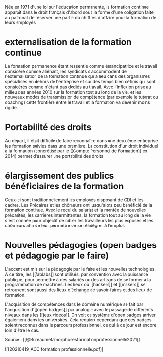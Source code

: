 Née en  1971 d'une loi sur l'éducation permanente, la formation continue apparaît dans le droit français d'abord sous la forme d'une obligation faite au patronat de réserver une partie du chiffres d'affaire pour la formation de leurs employés. 

# externalisation de la formation continue

La formation permanence étant ressentie comme émancipatrice et le travail considéré comme aliénant, les syndicats s'accommodent de l'externalisation de la formation continue qui a lieu dans des organismes spécialisés en dehors de l'entreprise et sur des temps bien définis qui sont considérés comme n'étant pas dédiés au travail. 
Avec l'inflexion prise au milieu des années 2010 sur la formation tout au long de la vie, et les nouveaux modes de transmission de compétence (par exemple le tutorat ou coaching) cette frontière entre le travail et la formation va devenir moins rigide. 

# Portabilité des droits

Au départ, il était difficile de faire reconnaître dans une deuxième entreprise les formation suivies dans une première. La constitution d'un droit individuel à la formation (concrétisé par le [[Compte Personnel de Formation]] en 2014) permet d'assurer une portabilité des droits

# élargissement des publics bénéficiaires de la formation

Ceux-ci sont traditionnellement les employés disposant de CDI et les cadres. Les Précaires et les chômeurs ont jusqu'alors peu bénéficié de la formation continue. Avec le recul du salariat et la montée de nouvelles précarités, les carrières intermittentes, la formation tout au long de la vie s'est donnée pour objectif de cibler les travailleurs les plus exposés et les chômeurs afin de leur permettre de se réintégrer à l'emploi. 

# Nouvelles pédagogies (open badges et pédagogie par le faire)

L'accent est mis sur la pédagogie par le faire et les nouvelles technologies. A ce titre, les [[fablabs]] sont utilisés, par convention avec la puissance publique, pour permettre à des salariés ou des artisans de se former à la programmation de machines. Les lieux où [[hackers]] et [[makers]] se retrouvent sont aussi des lieux d'échange de savoir-faires et des lieux de formation.

L'acquisition de compétences dans le domaine numérique se fait par l'acquisition d'[[open badges]] par analogie avec le passage de différents niveaux dans les [[jeux vidéos]]. On voit ce système d'open badges arriver également dans les universités. Cela requiert cependant que ces badges soient reconnus dans le parcours professionnel, ce qui à ce jour est encore loin d'être le cas. 

Source : [[@Bureaumetamorphosesformationprofessionnelle2021]]

![[20210419_AOC formation professionnelle.pdf]]
